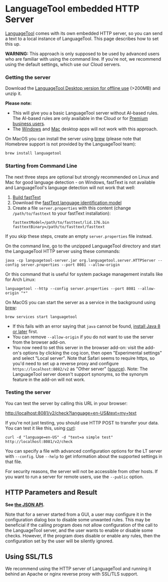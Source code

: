 # LanguageTool embedded HTTP Server

[LanguageTool](https://languagetool.org) comes with its own embedded HTTP server, so you can send a text
to a local instance of LanguageTool. This page describes how to set this up.

**WARNING:** This approach is only supposed to be used by advanced users who
are familiar with using the command line. If you're not, we recommend using
the default settings, which use our Cloud servers.

### Getting the server

Download the [LanguageTool Desktop version for offline use](https://languagetool.org/download/LanguageTool-stable.zip)
(>200MB) and unzip it.

**Please note:**
  * This will give you a basic LanguageTool server without AI-based rules. The
  AI-based rules are only available in the Cloud or for [Premium business
users](https://languagetool.org/business).
  * The [Windows](https://languagetool.org/windows) and [Mac](https://languagetool.org/mac) desktop apps will not work with this approach.

On MacOS you can install the server using [brew](https://github.com/Homebrew/brew) (please
note that Homebrew support is not provided by the LanguageTool team):

    brew install languagetool

### Starting from Command Line

The next three steps are optional but strongly recommended on Linux and Mac for 
good language detection - on Windows, fastText is not available and LanguageTool's
language detection will not work that well:

1. [Build fastText](https://fasttext.cc/docs/en/support.html)
2. Download the [fastText language identification model](https://fasttext.cc/docs/en/language-identification.html)
3. Create a file `server.properties` with this content (change `/path/to/fasttext`
   to your fastText installation):
   ```
   fasttextModel=/path/to/fasttext/lid.176.bin
   fasttextBinary=/path/to/fasttext/fasttext
   ```

If you skip these steps, create an empty `server.properties` file instead.

On the command line, go to the unzipped LanguageTool directory and start the
LanguageTool HTTP server using these commands:

    java -cp languagetool-server.jar org.languagetool.server.HTTPServer --config server.properties --port 8081 --allow-origin

Or this command that is useful for system package management installs like
for Arch Linux:

    languagetool --http --config server.properties --port 8081 --allow-origin "*"

On MacOS you can start the server as a service in the background using [brew](https://github.com/Homebrew/brew):

    brew services start languagetool

* If this fails with an error saying that `java` cannot be found,
  [install Java 8 or later](https://java.com/en/download/help/download_options.xml) first.
* You can remove `--allow-origin` if you do not want to use the server from the browser 
  add-on.
* You now need to set this server in the browser add-on: visit the add-on's options
  by clicking the cog icon, then open "Experimental settings" and select "Local server".
  Note that Safari seems to require https, so you'd need to set up a reverse proxy and
  configure `https://localhost:8082/v2` as "Other server" ([source](https://forum.languagetool.org/t/languagetool-for-safari/5554/24?u=dnaber)).
  Note: The LanguageTool server doesn't support synonyms, so the synonym feature in the add-on
  will not work.

### Testing the server

You can test the server by calling this URL in your browser:

<http://localhost:8081/v2/check?language=en-US&text=my+text>

If you're not just testing, you should use HTTP POST to transfer your data. You can
test it like this, using [curl](http://curl.haxx.se/):

    curl -d "language=en-US" -d "text=a simple test" http://localhost:8081/v2/check

You can specify a file with advanced configuration options for the LT server 
with `--config`. Use `--help` to get information about the supported settings in that file.

For security reasons, the server will not be accessible from other hosts. If 
you want to run a server for remote users, use the `--public` option. 

## HTTP Parameters and Result

**See [the JSON API](https://languagetool.org/http-api/swagger-ui/#/default).**

Note that for a server started from a GUI, a user may configure it in the configuration
dialog box to disable some unwanted rules. This may be beneficial if the calling 
program does not allow configuration of the call to the LanguageTool server, and
the user wants to enable or disable some checks. However, if the program does
disable or enable any rules, then the configuration set by the user will be silently ignored.

## Using SSL/TLS

We recommend using the HTTP server of LanguageTool and running it behind an Apache or
nginx reverse proxy with SSL/TLS support.
